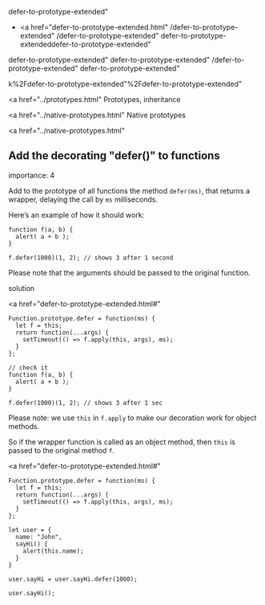 defer-to-prototype-extended"

- <a href="defer-to-prototype-extended.html"
  /defer-to-prototype-extended"
  /defer-to-prototype-extended"
  defer-to-prototype-extendeddefer-to-prototype-extended"

<!-- -->

defer-to-prototype-extended"
defer-to-prototype-extended"
/defer-to-prototype-extended"
defer-to-prototype-extended"

k%2Fdefer-to-prototype-extended"%2Fdefer-to-prototype-extended" </a>

<a href="../prototypes.html" Prototypes, inheritance</span></a>

<a href="../native-prototypes.html" Native prototypes</span></a>

<a href="../native-prototypes.html"

## Add the decorating "defer()" to functions

<span class="task__importance" title="How important is the task, from 1 to 5">importance: 4</span>

Add to the prototype of all functions the method `defer(ms)`, that returns a wrapper, delaying the call by `ms` milliseconds.

Here’s an example of how it should work:

    function f(a, b) {
      alert( a + b );
    }

    f.defer(1000)(1, 2); // shows 3 after 1 second

Please note that the arguments should be passed to the original function.

solution

<a href="defer-to-prototype-extended.html#"
<a href="defer-to-prototype-extended.html#" class="toolbar__button toolbar__button_edit" title="open in sandbox"></a>

    Function.prototype.defer = function(ms) {
      let f = this;
      return function(...args) {
        setTimeout(() => f.apply(this, args), ms);
      }
    };

    // check it
    function f(a, b) {
      alert( a + b );
    }

    f.defer(1000)(1, 2); // shows 3 after 1 sec

Please note: we use `this` in `f.apply` to make our decoration work for object methods.

So if the wrapper function is called as an object method, then `this` is passed to the original method `f`.

<a href="defer-to-prototype-extended.html#"
<a href="defer-to-prototype-extended.html#" class="toolbar__button toolbar__button_edit" title="open in sandbox"></a>

    Function.prototype.defer = function(ms) {
      let f = this;
      return function(...args) {
        setTimeout(() => f.apply(this, args), ms);
      }
    };

    let user = {
      name: "John",
      sayHi() {
        alert(this.name);
      }
    }

    user.sayHi = user.sayHi.defer(1000);

    user.sayHi();
